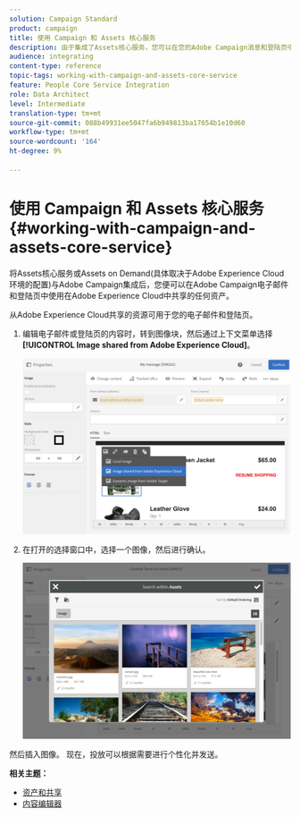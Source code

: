 ```yaml
---
solution: Campaign Standard
product: campaign
title: 使用 Campaign 和 Assets 核心服务
description: 由于集成了Assets核心服务，您可以在您的Adobe Campaign消息和登陆页中使用Adobe Experience Cloud中共享的任何资源。
audience: integrating
content-type: reference
topic-tags: working-with-campaign-and-assets-core-service
feature: People Core Service Integration
role: Data Architect
level: Intermediate
translation-type: tm+mt
source-git-commit: 088b49931ee5047fa6b949813ba17654b1e10d60
workflow-type: tm+mt
source-wordcount: '164'
ht-degree: 9%

---
```



# 使用 Campaign 和 Assets 核心服务{#working-with-campaign-and-assets-core-service}

将Assets核心服务或Assets on Demand(具体取决于Adobe Experience Cloud环境的配置)与Adobe Campaign集成后，您便可以在Adobe Campaign电子邮件和登陆页中使用在Adobe Experience Cloud中共享的任何资产。

从Adobe Experience Cloud共享的资源可用于您的电子邮件和登陆页。

1. 编辑电子邮件或登陆页的内容时，转到图像块，然后通过上下文菜单选择&#x200B;**[!UICONTROL Image shared from Adobe Experience Cloud]**。

   ![](assets/dam_insert_image_dce.png)

1. 在打开的选择窗口中，选择一个图像，然后进行确认。

   ![](assets/dam_shared_image_selection.png)

然后插入图像。 现在，投放可以根据需要进行个性化并发送。

**相关主题：**

* [资产和共享](https://docs.adobe.com/content/help/en/core-services/interface/assets/experience-cloud-assets.html)
* [内容编辑器](../../designing/using/personalization.md#example-email-personalization)

